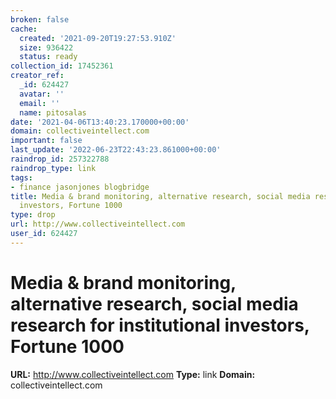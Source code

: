 ```yaml
---
broken: false
cache:
  created: '2021-09-20T19:27:53.910Z'
  size: 936422
  status: ready
collection_id: 17452361
creator_ref:
  _id: 624427
  avatar: ''
  email: ''
  name: pitosalas
date: '2021-04-06T13:40:23.170000+00:00'
domain: collectiveintellect.com
important: false
last_update: '2022-06-23T22:43:23.861000+00:00'
raindrop_id: 257322788
raindrop_type: link
tags:
- finance jasonjones blogbridge
title: Media & brand monitoring, alternative research, social media research for institutional
  investors, Fortune 1000
type: drop
url: http://www.collectiveintellect.com
user_id: 624427
---
```


# Media & brand monitoring, alternative research, social media research for institutional investors, Fortune 1000

**URL:** http://www.collectiveintellect.com
**Type:** link
**Domain:** collectiveintellect.com
